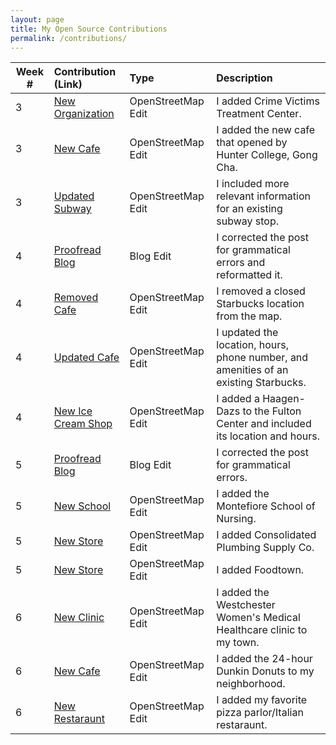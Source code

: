 ```yaml
---
layout: page
title: My Open Source Contributions
permalink: /contributions/
---
```


<!--
The first column, Contribution, must be a hyperlink to the actual contribution,
such as the Wikipedia edit or pull request, etc., with a suitable name.
Type of the contribution should be "Wikipedia edit", "OpenStreet Map feature",
"Project Documentation", "Project Code", "Blog Edit", etc.

The Description should include a brief summary of what you did.

Replace the first row below with your contribution and add new ones below it
following the same syntax.

-->





| Week #       | Contribution (Link)  | Type  | Description |
|---|:---|:---|:---|
|  3   |  [New Organization](https://www.openstreetmap.org/changeset/81093397)   |  OpenStreetMap Edit   |  I added Crime Victims Treatment Center.   |
|  3   |  [New Cafe](https://www.openstreetmap.org/changeset/81098574)   |  OpenStreetMap Edit   |  I added the new cafe that opened by Hunter College, Gong Cha.   |
|  3   |  [Updated Subway](https://www.openstreetmap.org/changeset/81093579)   |  OpenStreetMap Edit   |  I included more relevant information for an existing subway stop.   |
|  4   |  [Proofread Blog](https://github.com/hunter-college-ossd-spr-2020/MarceloDamian-weekly/pull/6)   |  Blog Edit   |  I corrected the post for grammatical errors and reformatted it.
|  4   |  [Removed Cafe](https://www.openstreetmap.org/changeset/81387682)   |  OpenStreetMap Edit   |  I removed a closed Starbucks location from the map.   |
|  4   |  [Updated Cafe](https://www.openstreetmap.org/changeset/81387904)   |  OpenStreetMap Edit   |  I updated the location, hours, phone number, and amenities of an existing Starbucks.   |
|  4   |  [New Ice Cream Shop](https://www.openstreetmap.org/changeset/81388280)   |  OpenStreetMap Edit   |  I added a Haagen-Dazs to the Fulton Center and included its location and hours.   |
|  5   |  [Proofread Blog](https://github.com/hunter-college-ossd-spr-2020/wongjessica-weekly/pull/1/)   |  Blog Edit   |  I corrected the post for grammatical errors.
|  5   |  [New School](https://www.openstreetmap.org/changeset/81669041)   |  OpenStreetMap Edit   |  I added the Montefiore School of Nursing.   |
|  5   |  [New Store](https://www.openstreetmap.org/changeset/81669165)   |  OpenStreetMap Edit   |  I added Consolidated Plumbing Supply Co.   |
|  5   |  [New Store](https://www.openstreetmap.org/changeset/81669324)   |  OpenStreetMap Edit   |  I added Foodtown.
|  6   |  [New Clinic](https://www.openstreetmap.org/changeset/81936250)   |  OpenStreetMap Edit   |  I added the Westchester Women's Medical Healthcare clinic to my town.   |
|  6   |  [New Cafe](https://www.openstreetmap.org/changeset/81936318)   |  OpenStreetMap Edit   |  I added the 24-hour Dunkin Donuts to my neighborhood.   |
|  6   |  [New Restaraunt](https://www.openstreetmap.org/changeset/81936367)   |  OpenStreetMap Edit   |  I added my favorite pizza parlor/Italian restaraunt.   |
